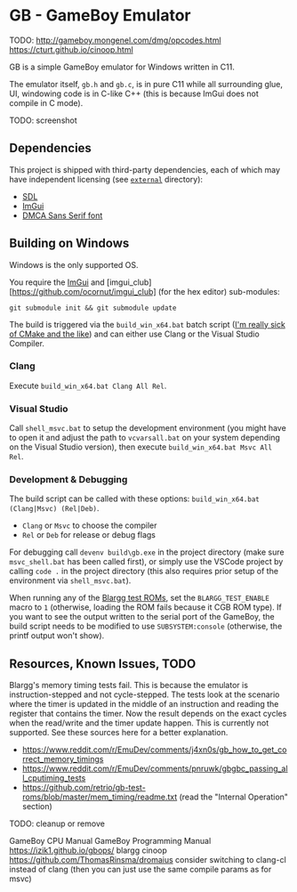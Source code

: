 # GB - GameBoy Emulator

TODO:
http://gameboy.mongenel.com/dmg/opcodes.html
https://cturt.github.io/cinoop.html

GB is a simple GameBoy emulator for Windows written in C11.

The emulator itself, `gb.h` and `gb.c`, is in pure C11 while all surrounding glue, UI, windowing code is in C-like C++ (this is because ImGui does not compile in C mode).

TODO: screenshot

## Dependencies

This project is shipped with third-party dependencies, each of which may have independent licensing (see [`external`](external) directory):

- [SDL](https://libsdl.org/)
- [ImGui](https://github.com/ocornut/imgui)
- [DMCA Sans Serif font](https://typedesign.netlify.app/dmcasansserif.html)

## Building on Windows

Windows is the only supported OS.

You require the [ImGui](https://github.com/ocornut/imgui) and [imgui_club][https://github.com/ocornut/imgui_club] (for the hex editor) sub-modules:

```
git submodule init && git submodule update
```

The build is triggered via the `build_win_x64.bat` batch script ([I'm really sick of CMake and the like](http://www.youtube.com/watch?v=Ee3EtYb8d1o&t=19m45s)) and can either use Clang or the Visual Studio Compiler.

### Clang

Execute `build_win_x64.bat Clang All Rel`.

### Visual Studio

Call `shell_msvc.bat` to setup the development environment (you might have to open it and adjust the path to `vcvarsall.bat` on your system depending on the Visual Studio version), then execute `build_win_x64.bat Msvc All Rel`.

### Development & Debugging

The build script can be called with these options: `build_win_x64.bat (Clang|Msvc) (Rel|Deb)`.

- `Clang` or `Msvc` to choose the compiler
- `Rel` or `Deb` for release or debug flags

For debugging call `devenv build\gb.exe` in the project directory (make sure `msvc_shell.bat` has been called first), or simply use the VSCode project by calling `code .` in the project directory (this also requires prior setup of the environment via `shell_msvc.bat`).

When running any of the [Blargg test ROMs](https://github.com/retrio/gb-test-roms/tree/master), set the `BLARGG_TEST_ENABLE` macro to `1` (otherwise, loading the ROM fails because it CGB ROM type).
If you want to see the output written to the serial port of the GameBoy, the build script needs to be modified to use `SUBSYSTEM:console` (otherwise, the printf output won't show).

## Resources, Known Issues, TODO

Blargg's memory timing tests fail. This is because the emulator is instruction-stepped and not cycle-stepped. The tests look at the scenario where the timer is updated in the middle of an instruction and reading the register that contains the timer. Now the result depends on the exact cycles when the read/write and the timer update happen. This is currently not supported. See these sources here for a better explanation.

- https://www.reddit.com/r/EmuDev/comments/j4xn0s/gb_how_to_get_correct_memory_timings
- https://www.reddit.com/r/EmuDev/comments/pnruwk/gbgbc_passing_all_cputiming_tests
- https://github.com/retrio/gb-test-roms/blob/master/mem_timing/readme.txt (read the "Internal Operation" section)

TODO: cleanup or remove

GameBoy CPU Manual
GameBoy Programming Manual
https://izik1.github.io/gbops/
blargg
cinoop
https://github.com/ThomasRinsma/dromaius
consider switching to clang-cl instead of clang (then you can just use the same compile params as for msvc)
